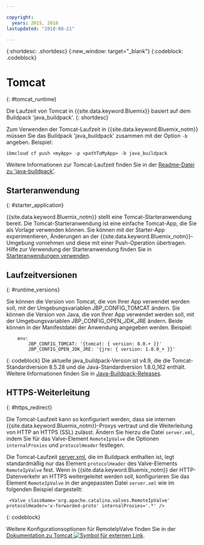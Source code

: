 ```yaml
---

copyright:
  years: 2015, 2018
lastupdated: "2018-08-21"

---
```


{:shortdesc: .shortdesc}
{:new_window: target="_blank"}
{:codeblock: .codeblock}


# Tomcat
{: #tomcat_runtime}

Die Laufzeit von Tomcat in {{site.data.keyword.Bluemix}} basiert auf dem Buildpack 'java_buildpack'.
{: shortdesc}

Zum Verwenden der Tomcat-Laufzeit in {{site.data.keyword.Bluemix_notm}} müssen Sie das Buildpack 'java_buildpack' zusammen mit der Option `-b` angeben. Beispiel:

```
ibmcloud cf push <myApp> -p <pathToMyApp> -b java_buildpack
```

Weitere Informationen zur Tomcat-Laufzeit finden Sie in der [Readme-Datei zu 'java-buildpack'](https://github.com/cloudfoundry/java-buildpack/blob/master/README.md).

## Starteranwendung
{: #starter_application}

{{site.data.keyword.Bluemix_notm}} stellt eine Tomcat-Starteranwendung bereit.  Die Tomcat-Starteranwendung ist eine einfache Tomcat-App, die Sie als Vorlage verwenden können. Sie können mit der Starter-App experimentieren, Änderungen an der {{site.data.keyword.Bluemix_notm}}-Umgebung vornehmen und diese mit einer Push-Operation übertragen. Hilfe zur Verwendung der Starteranwendung finden Sie in [Starteranwendungen verwenden](../common/starter_app_usage.html).

## Laufzeitversionen
{: #runtime_versions}

Sie können die Version von Tomcat, die von Ihrer App verwendet werden soll, mit der Umgebungsvariablen JBP_CONFIG_TOMCAT ändern.
Sie können die Version von Java, die von Ihrer App verwendet werden soll, mit der Umgebungsvariablen JBP_CONFIG_OPEN_JDK_JRE ändern.
Beide können in der Manifestdatei der Anwendung angegeben werden.  Beispiel:
```
    env:
        JBP_CONFIG_TOMCAT: '{tomcat: { version: 8.0.+ }}'
        JBP_CONFIG_OPEN_JDK_JRE: '{jre: { version: 1.8.0_+ }}'
```
{: codeblock}
Die aktuelle java_buildpack-Version ist v4.9, die die Tomcat-Standardversion 8.5.28 und die Java-Standardversion 1.8.0_162 enthält.
Weitere Informationen finden Sie in [Java-Buildpack-Releases](https://github.com/cloudfoundry/java-buildpack/releases/tag/v4.9).

## HTTPS-Weiterleitung
{: #https_redirect}

Die Tomcat-Laufzeit kann so konfiguriert werden, dass sie internen {{site.data.keyword.Bluemix_notm}}-Proxys vertraut und die Weiterleitung von HTTP an HTTPS (SSL) zulässt.
Ändern Sie hierzu die Datei `server.xml`, indem Sie für das Valve-Element `RemoteIpValve` die Optionen `internalProxies` und `protocolHeader` festlegen.

Die Tomcat-Laufzeit [server.xml](https://github.com/cloudfoundry/java-buildpack/blob/master/resources/tomcat/conf/server.xml), die im Buildpack enthalten ist, legt standardmäßig nur das Element `protocolHeader` des Valve-Elements `RemoteIpValve` fest. Wenn in {{site.data.keyword.Bluemix_notm}} der HTTP-Datenverkehr an HTTPS weitergeleitet werden soll, konfigurieren Sie das Element `RemoteIpValve` in der angepassten Datei `server.xml` wie im folgenden Beispiel dargestellt:

```
 <Valve className='org.apache.catalina.valves.RemoteIpValve' protocolHeader='x-forwarded-proto' internalProxies='.*' />
```
{: codeblock}

Weitere Konfigurationsoptionen für RemoteIpValve finden Sie in der [Dokumentation zu Tomcat ![Symbol für externen Link](../../icons/launch-glyph.svg "Symbol für externen Link")](https://tomcat.apache.org/tomcat-8.5-doc/api/org/apache/catalina/valves/RemoteIpValve.html).
